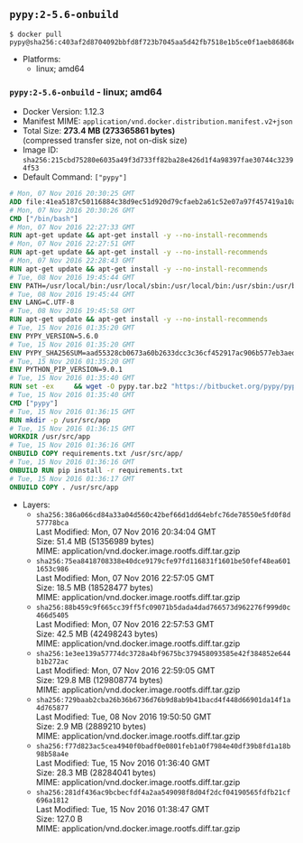 ## `pypy:2-5.6-onbuild`

```console
$ docker pull pypy@sha256:c403af2d8704092bbfd8f723b7045aa5d42fb7518e1b5ce0f1aeb86868e6b21d
```

-	Platforms:
	-	linux; amd64

### `pypy:2-5.6-onbuild` - linux; amd64

-	Docker Version: 1.12.3
-	Manifest MIME: `application/vnd.docker.distribution.manifest.v2+json`
-	Total Size: **273.4 MB (273365861 bytes)**  
	(compressed transfer size, not on-disk size)
-	Image ID: `sha256:215cbd75280e6035a49f3d733ff82ba28e426d1f4a98397fae30744c32394f53`
-	Default Command: `["pypy"]`

```dockerfile
# Mon, 07 Nov 2016 20:30:25 GMT
ADD file:41ea5187c50116884c38d9ec51d920d79cfaeb2a61c52e07a97f457419a10a4f in / 
# Mon, 07 Nov 2016 20:30:26 GMT
CMD ["/bin/bash"]
# Mon, 07 Nov 2016 22:27:33 GMT
RUN apt-get update && apt-get install -y --no-install-recommends 		ca-certificates 		curl 		wget 	&& rm -rf /var/lib/apt/lists/*
# Mon, 07 Nov 2016 22:27:51 GMT
RUN apt-get update && apt-get install -y --no-install-recommends 		bzr 		git 		mercurial 		openssh-client 		subversion 				procps 	&& rm -rf /var/lib/apt/lists/*
# Mon, 07 Nov 2016 22:28:43 GMT
RUN apt-get update && apt-get install -y --no-install-recommends 		autoconf 		automake 		bzip2 		file 		g++ 		gcc 		imagemagick 		libbz2-dev 		libc6-dev 		libcurl4-openssl-dev 		libdb-dev 		libevent-dev 		libffi-dev 		libgdbm-dev 		libgeoip-dev 		libglib2.0-dev 		libjpeg-dev 		libkrb5-dev 		liblzma-dev 		libmagickcore-dev 		libmagickwand-dev 		libmysqlclient-dev 		libncurses-dev 		libpng-dev 		libpq-dev 		libreadline-dev 		libsqlite3-dev 		libssl-dev 		libtool 		libwebp-dev 		libxml2-dev 		libxslt-dev 		libyaml-dev 		make 		patch 		xz-utils 		zlib1g-dev 	&& rm -rf /var/lib/apt/lists/*
# Tue, 08 Nov 2016 19:45:44 GMT
ENV PATH=/usr/local/bin:/usr/local/sbin:/usr/local/bin:/usr/sbin:/usr/bin:/sbin:/bin
# Tue, 08 Nov 2016 19:45:44 GMT
ENV LANG=C.UTF-8
# Tue, 08 Nov 2016 19:45:58 GMT
RUN apt-get update && apt-get install -y --no-install-recommends 		tcl 		tk 	&& rm -rf /var/lib/apt/lists/*
# Tue, 15 Nov 2016 01:35:20 GMT
ENV PYPY_VERSION=5.6.0
# Tue, 15 Nov 2016 01:35:20 GMT
ENV PYPY_SHA256SUM=aad55328cb0673a60b2633dcc3c36cf452917ac906b577eb3aed5876a7666fca
# Tue, 15 Nov 2016 01:35:20 GMT
ENV PYTHON_PIP_VERSION=9.0.1
# Tue, 15 Nov 2016 01:35:40 GMT
RUN set -ex 	&& wget -O pypy.tar.bz2 "https://bitbucket.org/pypy/pypy/downloads/pypy2-v${PYPY_VERSION}-linux64.tar.bz2" 	&& echo "$PYPY_SHA256SUM  pypy.tar.bz2" | sha256sum -c 	&& tar -xjC /usr/local --strip-components=1 -f pypy.tar.bz2 	&& rm pypy.tar.bz2 			&& wget -O /tmp/get-pip.py 'https://bootstrap.pypa.io/get-pip.py' 		&& pypy /tmp/get-pip.py "pip==$PYTHON_PIP_VERSION" 		&& rm /tmp/get-pip.py 	&& pip install --no-cache-dir --upgrade --force-reinstall "pip==$PYTHON_PIP_VERSION" 	&& [ "$(pip list |tac|tac| awk -F '[ ()]+' '$1 == "pip" { print $2; exit }')" = "$PYTHON_PIP_VERSION" ] 		&& rm -rf ~/.cache
# Tue, 15 Nov 2016 01:35:40 GMT
CMD ["pypy"]
# Tue, 15 Nov 2016 01:36:15 GMT
RUN mkdir -p /usr/src/app
# Tue, 15 Nov 2016 01:36:15 GMT
WORKDIR /usr/src/app
# Tue, 15 Nov 2016 01:36:16 GMT
ONBUILD COPY requirements.txt /usr/src/app/
# Tue, 15 Nov 2016 01:36:16 GMT
ONBUILD RUN pip install -r requirements.txt
# Tue, 15 Nov 2016 01:36:17 GMT
ONBUILD COPY . /usr/src/app
```

-	Layers:
	-	`sha256:386a066cd84a33a04d560c42bef66d1dd64ebfc76de78550e5fd0f8d57778bca`  
		Last Modified: Mon, 07 Nov 2016 20:34:04 GMT  
		Size: 51.4 MB (51356989 bytes)  
		MIME: application/vnd.docker.image.rootfs.diff.tar.gzip
	-	`sha256:75ea8418708338e40dce9179cfe97fd116831f1601be50fef48ea6011653c986`  
		Last Modified: Mon, 07 Nov 2016 22:57:05 GMT  
		Size: 18.5 MB (18528477 bytes)  
		MIME: application/vnd.docker.image.rootfs.diff.tar.gzip
	-	`sha256:88b459c9f665cc39ff5fc09071b5dada4dad766573d962276f999d0c466d5405`  
		Last Modified: Mon, 07 Nov 2016 22:57:53 GMT  
		Size: 42.5 MB (42498243 bytes)  
		MIME: application/vnd.docker.image.rootfs.diff.tar.gzip
	-	`sha256:1e3ee139a57774dc3728a4bf9675bc379458093585e42f384852e644b1b272ac`  
		Last Modified: Mon, 07 Nov 2016 22:59:05 GMT  
		Size: 129.8 MB (129808774 bytes)  
		MIME: application/vnd.docker.image.rootfs.diff.tar.gzip
	-	`sha256:729baab2cba26b36b6736d76b9d8ab9b41bacd4f448d66901da14f1a4d765877`  
		Last Modified: Tue, 08 Nov 2016 19:50:50 GMT  
		Size: 2.9 MB (2889210 bytes)  
		MIME: application/vnd.docker.image.rootfs.diff.tar.gzip
	-	`sha256:f77d823ac5cea4940f0badf0e0801feb1a0f7984e40df39b8fd1a18b98b58a4e`  
		Last Modified: Tue, 15 Nov 2016 01:36:40 GMT  
		Size: 28.3 MB (28284041 bytes)  
		MIME: application/vnd.docker.image.rootfs.diff.tar.gzip
	-	`sha256:281df436ac9bcbecfdf4a2aa549098f8d04f2dcf04190565fdfb21cf696a1812`  
		Last Modified: Tue, 15 Nov 2016 01:38:47 GMT  
		Size: 127.0 B  
		MIME: application/vnd.docker.image.rootfs.diff.tar.gzip
